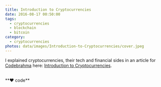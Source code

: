```yaml
---
title: Introduction to Cryptocurrencies
date: 2016-08-17 00:50:00
tags:
  - cryptocurrencies
  - blockchain
  - bitcoin
category:
  - cryptocurrencies
photos: data/images/Introduction-to-Cryptocurrencies/cover.jpeg
---
```

I explained cryptocurrencies, their tech and financial sides in an article for [Codebrahma][codebrahma-url] here: [Introduction to Cryptocurrencies][blog-url].

[codebrahma-url]: https://codebrahma.com
[blog-url]: https://codebrahma.com/introduction-to-cryptocurrencies/

<br>
**❤️ code**

